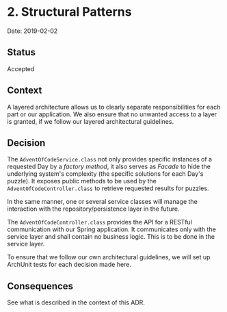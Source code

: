 # 2. Structural Patterns

Date: 2019-02-02

## Status

Accepted

## Context

A layered architecture allows us to clearly separate responsibilities for each part or our application. We also ensure that no unwanted access to a layer is granted, if we follow our layered architectural guidelines. 

## Decision

The `AdventOfCodeService.class` not only provides specific instances of a requested Day by a _factory method_, it also serves as _Facade_ to hide the underlying system's complexity (the specific solutions for each Day's puzzle). It exposes public methods to be used by the `AdventOfCodeController.class` to retrieve requested results for puzzles.

In the same manner, one or several service classes will manage the interaction with the repository/persistence layer in the future.

The `AdventOfCodeController.class` provides the API for a RESTful communication with our Spring application. It communicates only with the service layer and shall contain no business logic. This is to be done in the service layer.

To ensure that we follow our own architectural guidelines, we will set up ArchUnit tests for each decision made here.

## Consequences

See what is described in the context of this ADR.
